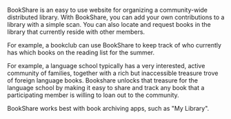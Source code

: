 BookShare is an easy to use website for organizing a community-wide
distributed library.  With BookShare, you can add your own
contributions to a library with a simple scan.  You can also locate
and request books in the library that currently reside with other
members. 

For example, a bookclub can use BookShare to keep track of who
currently has which books on the reading list for the summer.

For example, a language school typically has a very interested, active
community of families, together with a rich but inaccessible treasure
trove of foreign language books.  Bookshare unlocks that treasure for
the language school by making it easy to share and track any book that
a participating member is willing to loan out to the community.

BookShare works best with book archiving apps, such as "My Library".
